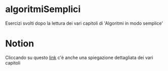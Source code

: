 # algoritmiSemplici
Esercizi svolti dopo la lettura dei vari capitoli di 'Algoritmi in modo semplice'
# Notion
Cliccando su questo [link](https://plucky-tapir-1aa.notion.site/Algoritmi-spiegati-in-modo-facile-46b449116e4e4087932b1eebdc700b85?pvs=4) c'è anche una spiegazione dettagliata dei vari capitoli 
